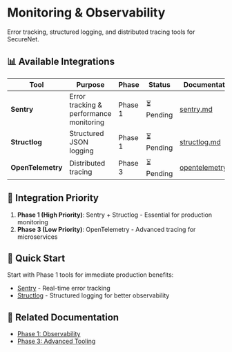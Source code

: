 # Monitoring & Observability

Error tracking, structured logging, and distributed tracing tools for SecureNet.

## 📊 Available Integrations

| Tool | Purpose | Phase | Status | Documentation |
|------|---------|-------|--------|---------------|
| **Sentry** | Error tracking & performance monitoring | Phase 1 | ⏳ Pending | [sentry.md](sentry.md) |
| **Structlog** | Structured JSON logging | Phase 1 | ⏳ Pending | [structlog.md](structlog.md) |
| **OpenTelemetry** | Distributed tracing | Phase 3 | ⏳ Pending | [opentelemetry.md](opentelemetry.md) |

## 🎯 Integration Priority

1. **Phase 1 (High Priority)**: Sentry + Structlog - Essential for production monitoring
2. **Phase 3 (Low Priority)**: OpenTelemetry - Advanced tracing for microservices

## 🚀 Quick Start

Start with Phase 1 tools for immediate production benefits:
- [Sentry](sentry.md) - Real-time error tracking
- [Structlog](structlog.md) - Structured logging for better observability

## 🔗 Related Documentation

- [Phase 1: Observability](../integration/phase-1-observability.md)
- [Phase 3: Advanced Tooling](../integration/phase-3-advanced-tooling.md) 